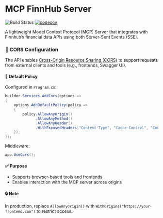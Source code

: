 # MCP FinnHub Server

![Build Status](https://github.com/SalZaki/mcp-finnhub/actions/workflows/dotnet.yml/badge.svg)
[![codecov](https://codecov.io/gh/SalZaki/mcp-finnhub/branch/main/graph/badge.svg)](https://codecov.io/gh/SalZaki/mcp-finnhub)

A lightweight Model Context Protocol (MCP) Server that integrates with Finnhub’s financial data APIs using both Server-Sent Events (SSE).

### 🔧 CORS Configuration

The API enables [Cross-Origin Resource Sharing (CORS)](https://developer.mozilla.org/en-US/docs/Web/HTTP/CORS) to support requests from external clients and tools (e.g., frontends, Swagger UI).

#### 🚀 Default Policy

Configured in `Program.cs`:

```csharp
builder.Services.AddCors(options =>
{
    options.AddDefaultPolicy(policy =>
    {
        policy.AllowAnyOrigin()
              .AllowAnyMethod()
              .AllowAnyHeader()
              .WithExposedHeaders("Content-Type", "Cache-Control", "Connection");
    });
});
```

Middleware:

```csharp
app.UseCors();
```

#### ✅ Purpose

* Supports browser-based tools and frontends
* Enables interaction with the MCP server across origins

#### 🔒 Note

In production, replace `AllowAnyOrigin()` with `WithOrigins("https://your-frontend.com")` to restrict access.
